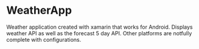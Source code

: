 # WeatherApp

Weather application created with xamarin that works for Android. Displays weather API as well as the forecast 5 day API. Other platforms are notfully complete with configurations.
